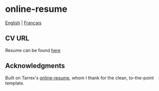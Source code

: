 # online-resume

[English](README.md) | [Français](README_FR.md)


## CV URL
Resume can be found [here](https://romdj.github.io)

## Acknowledgments
Built on Tarrex's [online-resume](https://github.com/tarrex/online-resume), whom I thank for the clean, to-the-point template.
